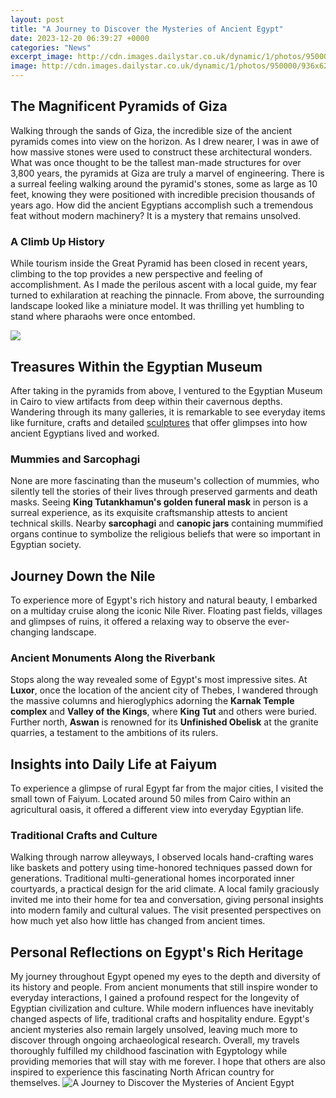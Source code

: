 ```yaml
---
layout: post
title: "A Journey to Discover the Mysteries of Ancient Egypt"
date: 2023-12-20 06:39:27 +0000
categories: "News"
excerpt_image: http://cdn.images.dailystar.co.uk/dynamic/1/photos/950000/936x622/1014950.jpg
image: http://cdn.images.dailystar.co.uk/dynamic/1/photos/950000/936x622/1014950.jpg
---
```


## The Magnificent Pyramids of Giza
Walking through the sands of Giza, the incredible size of the ancient pyramids comes into view on the horizon. As I drew nearer, I was in awe of how massive stones were used to construct these architectural wonders. What was once thought to be the tallest man-made structures for over 3,800 years, the pyramids at Giza are truly a marvel of engineering. 
There is a surreal feeling walking around the pyramid's stones, some as large as 10 feet, knowing they were positioned with incredible precision thousands of years ago. How did the ancient Egyptians accomplish such a tremendous feat without modern machinery? It is a mystery that remains unsolved.  
### A Climb Up History
While tourism inside the Great Pyramid has been closed in recent years, climbing to the top provides a new perspective and feeling of accomplishment. As I made the perilous ascent with a local guide, my fear turned to exhilaration at reaching the pinnacle. From above, the surrounding landscape looked like a miniature model. It was thrilling yet humbling to stand where pharaohs were once entombed.

![](https://i.ytimg.com/vi/MeHAxy5NTH8/maxresdefault.jpg)
## Treasures Within the Egyptian Museum
After taking in the pyramids from above, I ventured to the Egyptian Museum in Cairo to view artifacts from deep within their cavernous depths. Wandering through its many galleries, it is remarkable to see everyday items like furniture, crafts and detailed [sculptures](https://northtimes.github.io/2024-01-05-u5916-u56fd/) that offer glimpses into how ancient Egyptians lived and worked. 
### Mummies and Sarcophagi
None are more fascinating than the museum's collection of mummies, who silently tell the stories of their lives through preserved garments and death masks. Seeing **King Tutankhamun's golden funeral mask** in person is a surreal experience, as its exquisite craftsmanship attests to ancient technical skills. Nearby **sarcophagi** and **canopic jars** containing mummified organs continue to symbolize the religious beliefs that were so important in Egyptian society.
## Journey Down the Nile
To experience more of Egypt's rich history and natural beauty, I embarked on a multiday cruise along the iconic Nile River. Floating past fields, villages and glimpses of ruins, it offered a relaxing way to observe the ever-changing landscape. 
### Ancient Monuments Along the Riverbank
Stops along the way revealed some of Egypt's most impressive sites. At **Luxor**, once the location of the ancient city of Thebes, I wandered through the massive columns and hieroglyphics adorning the **Karnak Temple complex** and **Valley of the Kings**, where **King Tut** and others were buried. Further north, **Aswan** is renowned for its **Unfinished Obelisk** at the granite quarries, a testament to the ambitions of its rulers.
## Insights into Daily Life at Faiyum
To experience a glimpse of rural Egypt far from the major cities, I visited the small town of Faiyum. Located around 50 miles from Cairo within an agricultural oasis, it offered a different view into everyday Egyptian life. 
### Traditional Crafts and Culture
Walking through narrow alleyways, I observed locals hand-crafting wares like baskets and pottery using time-honored techniques passed down for generations. Traditional multi-generational homes incorporated inner courtyards, a practical design for the arid climate. A local family graciously invited me into their home for tea and conversation, giving personal insights into modern family and cultural values. The visit presented perspectives on how much yet also how little has changed from ancient times.
## Personal Reflections on Egypt's Rich Heritage
My journey throughout Egypt opened my eyes to the depth and diversity of its history and people. From ancient monuments that still inspire wonder to everyday interactions, I gained a profound respect for the longevity of Egyptian civilization and culture. 
While modern influences have inevitably changed aspects of life, traditional crafts and hospitality endure. Egypt's ancient mysteries also remain largely unsolved, leaving much more to discover through ongoing archaeological research. Overall, my travels thoroughly fulfilled my childhood fascination with Egyptology while providing memories that will stay with me forever. I hope that others are also inspired to experience this fascinating North African country for themselves.
![A Journey to Discover the Mysteries of Ancient Egypt](http://cdn.images.dailystar.co.uk/dynamic/1/photos/950000/936x622/1014950.jpg)